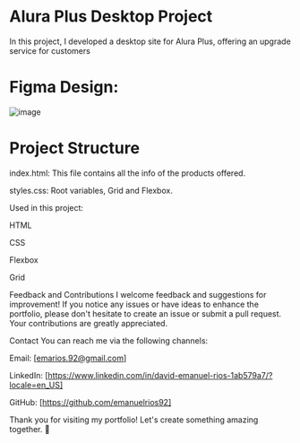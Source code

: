 # Alura Plus Desktop Project
In this project, I developed a desktop site for Alura Plus, offering an upgrade service for customers

# Figma Design:

![image](https://github.com/emanuelrios92/aluraplus/assets/110246857/c8feb35a-8317-4663-a958-6687dac0c956)


# Project Structure 
index.html: This file contains all the info of the products offered. 

styles.css: Root variables, Grid and Flexbox.

Used in this project:

HTML

CSS

Flexbox

Grid

Feedback and Contributions
I welcome feedback and suggestions for improvement! If you notice any issues or have ideas to enhance the portfolio, please don't hesitate to create an issue or submit a pull request. Your contributions are greatly appreciated.

Contact You can reach me via the following channels:

Email: [emarios.92@gmail.com]

LinkedIn: [https://www.linkedin.com/in/david-emanuel-rios-1ab579a7/?locale=en_US]

GitHub: [https://github.com/emanuelrios92]

Thank you for visiting my portfolio! Let's create something amazing together. 🚀
